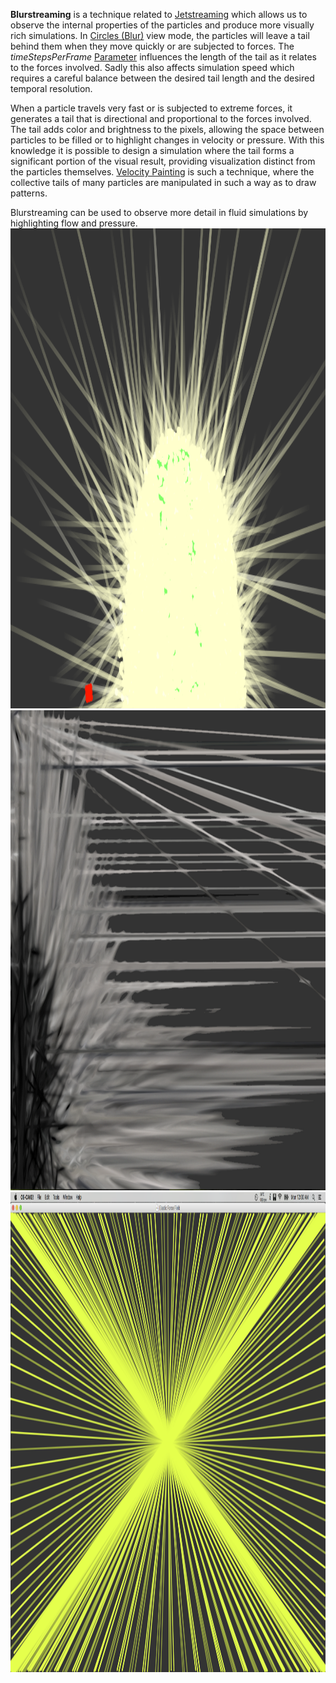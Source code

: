 **Blurstreaming** is a technique related to [Jetstreaming](/Jetstream.md "Jetstream") which allows us to observe the internal properties of the particles and produce more visually rich simulations. In [Circles (Blur)](/Circles%20%28View%20Mode%29.md "Circles (View Mode)") view mode, the particles will leave a tail behind them when they move quickly or are subjected to forces. The *timeStepsPerFrame* [Parameter](/Parameters.md "Parameters") influences the length of the tail as it relates to the forces involved. Sadly this also affects simulation speed which requires a careful balance between the desired tail length and the desired temporal resolution.

When a particle travels very fast or is subjected to extreme forces, it generates a tail that is directional and proportional to the forces involved. The tail adds color and brightness to the pixels, allowing the space between particles to be filled or to highlight changes in velocity or pressure. With this knowledge it is possible to design a simulation where the tail forms a significant portion of the visual result, providing visualization distinct from the particles themselves. [Velocity Painting](/Velocity%20Painting.md "Velocity Painting") is such a technique, where the collective tails of many particles are manipulated in such a way as to draw patterns.

Blurstreaming can be used to observe more detail in fluid simulations by highlighting flow and pressure.  
<img src="/images/Screen%20Shot%202016-01-31%20at%202.15.35%20AM.png" title="Screen_Shot_2016-01-31_at_2.15.35_AM.png" width="768" height="768" alt="Screen_Shot_2016-01-31_at_2.15.35_AM.png" />
<img src="/images/SNiXjjW.png" title="SNiXjjW.png" width="768" height="768" alt="SNiXjjW.png" />
<img src="/images/Elastic%20Force.png" title="The simulation only has a handful of particles but the extreme tails give the impression that the screen is full. This was caused by modifying Elastic&#39;s Parameters to generate extreme internal force" width="768" height="768" alt="The simulation only has a handful of particles but the extreme tails give the impression that the screen is full. This was caused by modifying Elastic&#39;s Parameters to generate extreme internal force" />  
